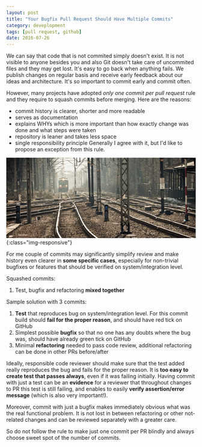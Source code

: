 ```yaml
---
layout: post
title: "Your Bugfix Pull Request Should Have Multiple Commits"
category: deveplopment
tags: [pull request, github]
date: 2016-07-26
---
```


We can say that code that is not commited simply doesn't exist. It is not visible to anyone besides you and also Git doesn't take care of uncommited files and they may get lost.
It's easy to go back when anything fails. We publish changes on regular basis and receive early feedback about our ideas and architecture.
It's so important to commit early and commit often.

However, many projects have adopted *only one commit per pull request* rule and they require to squash commits before merging. Here are the reasons:
- commit history is clearer, shorter and more readable
 - serves as documentation
 - explains WHYs which is more important than how exactly change was done and what steps were taken
- repository is leaner and takes less space
- single responsibility principle
Generally I agree with it, but I'd like to propose an exception from this rule.

![](/images/rails.jpg){:class="img-responsive"}

<!--more-->

For me couple of commits may significantly simplify review and make history even clearer in **some specific cases**, especially
for non-trivial
bugfixes or features that should be verified on system/integration level.

Squashed commits:

1. Test, bugfix and refactoring **mixed together**

Sample solution with 3 commits:

1. **Test** that reproduces bug on system/integration level. For this commit build should **fail for the proper reason**, and should
 have red tick on GitHub
2. Simplest possible **bugfix** so that no one has any doubts where the bug was, should have already green tick on GitHub
3. Minimal **refactoring** needed to pass code review, additional refactoring can be done in other PRs before/after

 Ideally, responsible code reviewer should make sure that the test added really reproduces the bug and fails for the proper reason.
 It is **too easy to create test that passes always**, even if it was failing initially. Having commit with just a test can be an
 **evidence** for a reviewer that throughout changes to PR this test is still failing, and enables to easily **verify assertion/error
 message** (which is also very important!).

Moreover, commit with just a bugfix makes immediately obvious what was the real functional problem. It is not lost in between
refactoring or other not-related changes and can be reviewed separately with a greater care.

So do not follow the rule to make just one commit per PR blindly and always choose sweet spot of the number of commits.
